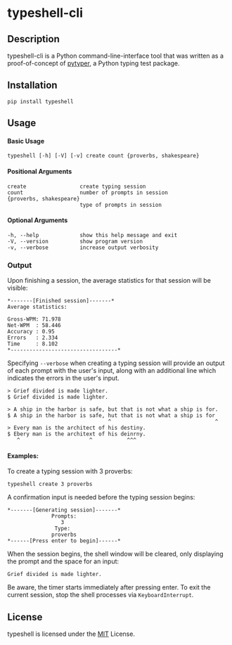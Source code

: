 # typeshell-cli

## Description
typeshell-cli is a Python command-line-interface tool that was written as a proof-of-concept of [pytyper](https://github.com/greysonDEV/pytyper), a Python typing test package.

## Installation
```
pip install typeshell
```

## Usage

#### Basic Usage
```
typeshell [-h] [-V] [-v] create count {proverbs, shakespeare}
```

#### Positional Arguments
```
create                 create typing session
count                  number of prompts in session
{proverbs, shakespeare}
                       type of prompts in session
```

#### Optional Arguments
```
-h, --help             show this help message and exit
-V, --version          show program version
-v, --verbose          increase output verbosity
```

### Output

Upon finishing a session, the average statistics for that session will be visible:
```
*-------[Finished session]-------*
Average statistics:

Gross-WPM: 71.978
Net-WPM  : 58.446
Accuracy : 0.95
Errors   : 2.334
Time     : 8.102
*----------------------------------*
```

Specifying `--verbose` when creating a typing session will provide an output of each prompt with the user's input, along with an additional line which indicates the errors in the user's input.
```
> Grief divided is made lighter.
$ Grief divided is made lighter.
                                
> A ship in the harbor is safe, but that is not what a ship is for.
$ A ship in the harbor is safe, hut that is not what a ship is for
                                ^                                 ^
> Every man is the architect of his destiny.
$ Ebery man is the architext of his deinrny.
   ^                      ^           ^^^  
```

#### Examples:

To create a typing session with 3 proverbs:
```
typeshell create 3 proverbs
```

A confirmation input is needed before the typing session begins:
```
*-------[Generating session]-------*
              Prompts:              
                 3                  
               Type:                
              proverbs              
*------[Press enter to begin]------*
```

When the session begins, the shell window will be cleared, only displaying the prompt and the space for an input:

```
Grief divided is made lighter.

```

Be aware, the timer starts immediately after pressing enter. To exit the current session, stop the shell processes via `KeyboardInterrupt`.

## License
typeshell is licensed under the [MIT](https://github.com/greysonDEV/typeshell-cli/blob/main/LICENSE) License.


